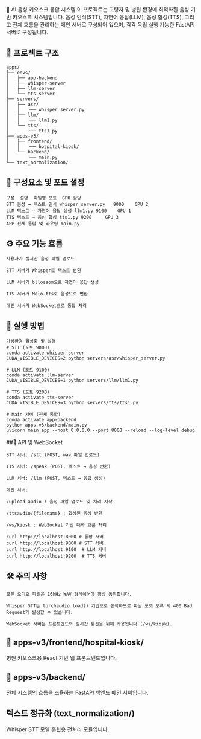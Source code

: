 🏥 AI 음성 키오스크 통합 시스템
이 프로젝트는 고령자 및 병원 환경에 최적화된 음성 기반 키오스크 시스템입니다.
음성 인식(STT), 자연어 응답(LLM), 음성 합성(TTS), 그리고 전체 흐름을 관리하는 메인 서버로 구성되어 있으며, 각각 독립 실행 가능한 FastAPI 서버로 구성됩니다.

## 📁 프로젝트 구조

```plaintext
apps/
├── envs/
│   ├── app-backend
│   ├── whisper-server
│   ├── llm-server
│   └── tts-server
├── servers/
│   ├── asr/
│   │   └── whisper_server.py
│   ├── llm/
│   │   └── llm1.py
│   └── tts/
│       └── tts1.py
├── apps-v3/
│   ├── frontend/
│   │   └── hospital-kiosk/
│   └── backend/
│       └── main.py
└── text_normalization/
```
## 🧠 구성요소 및 포트 설정
```
구성	설명	파일명	포트	GPU 할당
STT	음성 → 텍스트 인식	whisper_server.py	9000	GPU 2
LLM	텍스트 → 자연어 응답 생성	llm1.py	9100	GPU 1
TTS	텍스트 → 음성 합성	tts1.py	9200	 GPU 3
APP	전체 통합 및 라우팅	main.py	
```
## ⚙️ 주요 기능 흐름
```
사용자가 실시간 음성 파일 업로드

STT 서버가 Whisper로 텍스트 변환

LLM 서버가 bllossom으로 자연어 응답 생성

TTS 서버가 Melo-tts로 음성으로 변환

메인 서버가 WebSocket으로 통합 처리
```
## 🚀 실행 방법
```
가상환경 활성화 및 실행
# STT (포트 9000)
conda activate whisper-server
CUDA_VISIBLE_DEVICES=2 python servers/asr/whisper_server.py

# LLM (포트 9100)
conda activate llm-server
CUDA_VISIBLE_DEVICES=1 python servers/llm/llm1.py

# TTS (포트 9200)
conda activate tts-server
CUDA_VISIBLE_DEVICES=3 python servers/tts/tts1.py

# Main 서버 (전체 통합)
conda activate app-backend
python apps-v3/backend/main.py
uvicorn main:app --host 0.0.0.0 --port 8000 --reload --log-level debug
```

##🔌 API 및 WebSocket
```
STT 서버: /stt (POST, wav 파일 업로드)

TTS 서버: /speak (POST, 텍스트 → 음성 변환)

LLM 서버: /llm (POST, 텍스트 → 응답 생성)

메인 서버:

/upload-audio : 음성 파일 업로드 및 처리 시작

/ttsaudio/{filename} : 합성된 음성 반환

/ws/kiosk : WebSocket 기반 대화 흐름 처리

curl http://localhost:8000 # 통합 서버
curl http://localhost:9000 # STT 서버
curl http://localhost:9100  # LLM 서버
curl http://localhost:9200  # TTS 서버
```
## 🛠️ 주의 사항
```
모든 오디오 파일은 16kHz WAV 형식이어야 정상 동작합니다.

Whisper STT는 torchaudio.load() 기반으로 동작하므로 파일 포맷 오류 시 400 Bad Request가 발생할 수 있습니다.

WebSocket 서버는 프론트엔드와 실시간 통신을 위해 사용됩니다 (/ws/kiosk).
```
## 📁 apps-v3/frontend/hospital-kiosk/
병원 키오스크용 React 기반 웹 프론트엔드입니다.

## 📁 apps-v3/backend/
전체 시스템의 흐름을 조율하는 FastAPI 백엔드 메인 서버입니다.

## 텍스트 정규화 (text_normalization/)
Whisper STT 모델 훈련용 전처리 모듈입니다.
